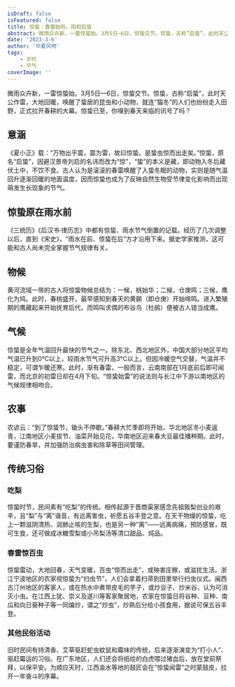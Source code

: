 ```yaml
---
isDraft: false
isFeatured: false
title: 惊蛰：春雷始鸣，阳和启蛰
abstract: 微雨众卉新，一雷惊蛰始。3月5日—6日，惊蛰交节。惊蛰，古称“启蛰”，此时天公作雷，大地回暖，唤醒了蛰居的昆虫和小动物，就连“猫冬”的人们也纷纷走入田野，正式拉开春耕的大幕。
date: '2023-3-6'
author: '华夏风物'
tags:
    - 岁时
    - 节气
coverImage: ''
---
```


微雨众卉新，一雷惊蛰始。3月5日—6日，惊蛰交节。惊蛰，古称“启蛰”，此时天公作雷，大地回暖，唤醒了蛰居的昆虫和小动物，就连“猫冬”的人们也纷纷走入田野，正式拉开春耕的大幕。惊蛰已至，你嗅到春天来临的讯号了吗？

## 意涵

《夏小正》载：“万物出乎震，震为雷，故曰惊蛰。是蛰虫惊而出走矣。”惊蛰，原名“启蛰”，因避汉景帝刘启的名讳而改为“惊”，“蛰”的本义是藏，即动物入冬后藏伏土中，不饮不食。古人认为是滚滚的春雷唤醒了入蛰冬眠的动物，实则是随气温回升逐渐回暖的地面温度，因而惊蛰也成为了反映自然生物受节律变化影响而出现萌发生长现象的节气。

## 惊蛰原在雨水前

《三统历》《后汉书·律历志》中都有惊蛰、雨水节气倒置的记载。经历了几次调整以后，直到《宋史》，“雨水在前、惊蛰在后”方才沿用下来。据史学家推测，这可能和古人尚未完全掌握节气规律有关。

## 物候

黄河流域一带的古人将惊蛰物候总结为：一候，桃始华；二候，仓庚鸣；三候，鹰化为鸠。此时，春桃盛开，最早感知到春天的黄鹂（即仓庚）开始啼鸣。进入繁殖期的鹰藏起来开始抚育后代，而鸣叫求偶的布谷鸟（杜鹃）便被古人错当成鹰。

## 气候

惊蛰是全年气温回升最快的节气之一。除东北、西北地区外，中国大部分地区平均气温已升到0℃以上，较雨水节气可升高3°C以上。但因冷暖空气交替，气温并不稳定，可谓乍暖还寒。此时，渐有春雷，一般而言，云南南部在1月底前后即可闻雷，而北京的初雷日却在4月下旬。“惊蛰始雷”的说法则与长江中下游以南地区的气候规律相吻合。

## 农事

农谚云：“到了惊蛰节，锄头不停歇。”春耕大忙季即将开始，华北地区冬小麦返青，江南地区小麦拔节、油菜开始见花，华南地区迎来春大豆最佳播种期。此时，要谨防春旱，并加强防治病虫害和除草等田间管理。

## 传统习俗

### 吃梨

惊蛰时节，民间素有“吃梨”的传统。相传起源于晋商渠家感念先祖贩梨创业的艰辛，且“梨”与“离”谐音，有远离害虫，祈愿五谷丰登之意。在天干物燥的惊蛰，吃上一颗滋阴清热、润肺止咳的生梨，也是另一种“离”——远离病痛，预防感冒，既可生食，还可做成冰糖雪梨或小吊梨汤等清口甜品、炖品。

### 春雷惊百虫

惊蛰雷动，大地回春，天气变暖，百虫“惊而出走”，或殃害庄稼，或滋扰生活。浙江宁波地区的农家视惊蛰为“扫虫节”，人们会拿着扫帚到田里举行扫虫仪式。闽西古汀州地区的客家人，或在热水中煮带皮毛的芋子，或炒豆子、炒米谷，认为可消灭小虫。在江西上犹、崇义及遂川等客家聚居地，农家在惊蛰日将谷种、豆种、南瓜和向日葵种子等一同煸炒，谓之“炒虫”，炒熟后分给小孩食用，据说可保五谷丰登。

### 其他民俗活动

旧时民间有持清香、艾草驱赶蛇虫蚊鼠和霉味的传统，后来逐渐演变为“打小人”、驱赶霉运的习俗。在广东地区，人们还会将纸绘的白虎喂过猪血后，放在堂前祭拜，以保平安。为顺应天时，江西渝水等地的鼓匠会在“惊蛰闻雷”之时蒙鼓皮，拉开一年奋斗的序幕。